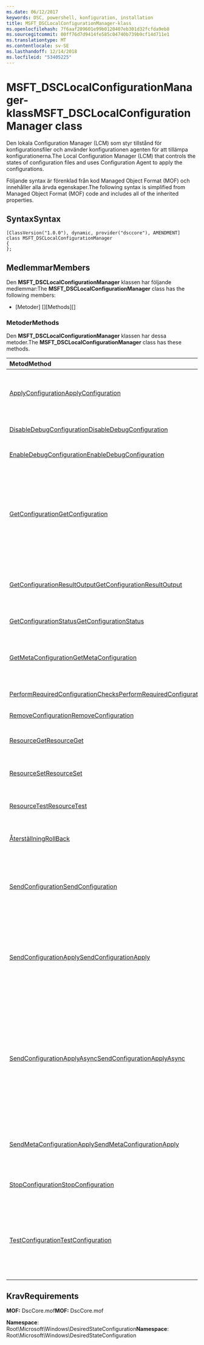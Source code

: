 ```yaml
---
ms.date: 06/12/2017
keywords: DSC, powershell, konfiguration, installation
title: MSFT_DSCLocalConfigurationManager-klass
ms.openlocfilehash: 7f6aaf209601e99b0120407eb301d32fcfda9eb8
ms.sourcegitcommit: 00ff76d7d9414fe585c04740b739b9cf14d711e1
ms.translationtype: MT
ms.contentlocale: sv-SE
ms.lasthandoff: 12/14/2018
ms.locfileid: "53405225"
---
```

# <a name="msftdsclocalconfigurationmanager-class"></a><span data-ttu-id="010e2-103">MSFT_DSCLocalConfigurationManager-klass</span><span class="sxs-lookup"><span data-stu-id="010e2-103">MSFT_DSCLocalConfigurationManager class</span></span>

<span data-ttu-id="010e2-104">Den lokala Configuration Manager (LCM) som styr tillstånd för konfigurationsfiler och använder konfigurationen agenten för att tillämpa konfigurationerna.</span><span class="sxs-lookup"><span data-stu-id="010e2-104">The Local Configuration Manager (LCM) that controls the states of configuration files and uses Configuration Agent to apply the configurations.</span></span>

<span data-ttu-id="010e2-105">Följande syntax är förenklad från kod Managed Object Format (MOF) och innehåller alla ärvda egenskaper.</span><span class="sxs-lookup"><span data-stu-id="010e2-105">The following syntax is simplified from Managed Object Format (MOF) code and includes all of the inherited properties.</span></span>

## <a name="syntax"></a><span data-ttu-id="010e2-106">Syntax</span><span class="sxs-lookup"><span data-stu-id="010e2-106">Syntax</span></span>

```
[ClassVersion("1.0.0"), dynamic, provider("dsccore"), AMENDMENT]
class MSFT_DSCLocalConfigurationManager
{
};
```

## <a name="members"></a><span data-ttu-id="010e2-107">Medlemmar</span><span class="sxs-lookup"><span data-stu-id="010e2-107">Members</span></span>

<span data-ttu-id="010e2-108">Den **MSFT_DSCLocalConfigurationManager** klassen har följande medlemmar:</span><span class="sxs-lookup"><span data-stu-id="010e2-108">The **MSFT_DSCLocalConfigurationManager** class has the following members:</span></span>

- <span data-ttu-id="010e2-109">[Metoder] []</span><span class="sxs-lookup"><span data-stu-id="010e2-109">[Methods][]</span></span>

### <a name="methods"></a><span data-ttu-id="010e2-110">Metoder</span><span class="sxs-lookup"><span data-stu-id="010e2-110">Methods</span></span>

<span data-ttu-id="010e2-111">Den **MSFT_DSCLocalConfigurationManager** klassen har dessa metoder.</span><span class="sxs-lookup"><span data-stu-id="010e2-111">The **MSFT_DSCLocalConfigurationManager** class has these methods.</span></span>

|<span data-ttu-id="010e2-112">Metod</span><span class="sxs-lookup"><span data-stu-id="010e2-112">Method</span></span> |<span data-ttu-id="010e2-113">Beskrivning</span><span class="sxs-lookup"><span data-stu-id="010e2-113">Description</span></span> |
|:--- |:---|
| [<span data-ttu-id="010e2-114">ApplyConfiguration</span><span class="sxs-lookup"><span data-stu-id="010e2-114">ApplyConfiguration</span></span>](msft-dsclocalconfigurationmanager-applyconfiguration.md)| <span data-ttu-id="010e2-115">Använder Configuration-agenten för att tillämpa konfigurationen som väntar.</span><span class="sxs-lookup"><span data-stu-id="010e2-115">Uses the Configuration Agent to apply the configuration that is pending.</span></span>|
| [<span data-ttu-id="010e2-116">DisableDebugConfiguration</span><span class="sxs-lookup"><span data-stu-id="010e2-116">DisableDebugConfiguration</span></span>](msft-dsclocalconfigurationmanager-disabledebugconfiguration.md)| <span data-ttu-id="010e2-117">Inaktiverar felsökning av DSC-resurs.</span><span class="sxs-lookup"><span data-stu-id="010e2-117">Disables DSC resource debugging.</span></span>|
| [<span data-ttu-id="010e2-118">EnableDebugConfiguration</span><span class="sxs-lookup"><span data-stu-id="010e2-118">EnableDebugConfiguration</span></span>](msft-dsclocalconfigurationmanager-enabledebugconfiguration.md)| <span data-ttu-id="010e2-119">Aktiverar felsökning av DSC-resurs.</span><span class="sxs-lookup"><span data-stu-id="010e2-119">Enables DSC resource debugging.</span></span>|
| [<span data-ttu-id="010e2-120">GetConfiguration</span><span class="sxs-lookup"><span data-stu-id="010e2-120">GetConfiguration</span></span>](msft-dsclocalconfigurationmanager-getconfiguration.md)| <span data-ttu-id="010e2-121">Skickar konfigurationsdokumentet till hanterad nod och använder den **hämta** metod för Configuration agenten att tillämpa konfigurationen.</span><span class="sxs-lookup"><span data-stu-id="010e2-121">Sends the configuration document to the managed node and uses the **Get** method of the Configuration Agent to apply the configuration.</span></span>|
| [<span data-ttu-id="010e2-122">GetConfigurationResultOutput</span><span class="sxs-lookup"><span data-stu-id="010e2-122">GetConfigurationResultOutput</span></span>](msft-dsclocalconfigurationmanager-getconfigurationresultoutput.md)| <span data-ttu-id="010e2-123">Hämtar Configuration-agenten utdata som är relaterade till ett specifikt jobb.</span><span class="sxs-lookup"><span data-stu-id="010e2-123">Gets the Configuration Agent output relating to a specific job.</span></span>|
| [<span data-ttu-id="010e2-124">GetConfigurationStatus</span><span class="sxs-lookup"><span data-stu-id="010e2-124">GetConfigurationStatus</span></span>](msft-dsclocalconfigurationmanager-getconfigurationstatus.md)| <span data-ttu-id="010e2-125">Hämta statushistorik konfiguration.</span><span class="sxs-lookup"><span data-stu-id="010e2-125">Get the configuration status history.</span></span>|
| [<span data-ttu-id="010e2-126">GetMetaConfiguration</span><span class="sxs-lookup"><span data-stu-id="010e2-126">GetMetaConfiguration</span></span>](msft-dsclocalconfigurationmanager-getmetaconfiguration.md)| <span data-ttu-id="010e2-127">Hämtar LCM-inställningar som används för att kontrollera konfigurationen Agent.</span><span class="sxs-lookup"><span data-stu-id="010e2-127">Gets the LCM settings that are used to control Configuration Agent.</span></span>|
| [<span data-ttu-id="010e2-128">PerformRequiredConfigurationChecks</span><span class="sxs-lookup"><span data-stu-id="010e2-128">PerformRequiredConfigurationChecks</span></span>](msft-dsclocalconfigurationmanager-performrequiredconfigurationchecks.md)| <span data-ttu-id="010e2-129">Startar en konsekvenskontroll.</span><span class="sxs-lookup"><span data-stu-id="010e2-129">Starts the consistency check.</span></span>|
| [<span data-ttu-id="010e2-130">RemoveConfiguration</span><span class="sxs-lookup"><span data-stu-id="010e2-130">RemoveConfiguration</span></span>](msft-dsclocalconfigurationmanager-removeconfiguration.md)| <span data-ttu-id="010e2-131">Tar bort filerna.</span><span class="sxs-lookup"><span data-stu-id="010e2-131">Removes the configuration files.</span></span>|
| [<span data-ttu-id="010e2-132">ResourceGet</span><span class="sxs-lookup"><span data-stu-id="010e2-132">ResourceGet</span></span>](msft-dsclocalconfigurationmanager-resourceget.md)| <span data-ttu-id="010e2-133">Direkt anropar den **hämta** -metoden för en DSC-resurs.</span><span class="sxs-lookup"><span data-stu-id="010e2-133">Directly calls the **Get** method of a DSC resource.</span></span>|
| [<span data-ttu-id="010e2-134">ResourceSet</span><span class="sxs-lookup"><span data-stu-id="010e2-134">ResourceSet</span></span>](msft-dsclocalconfigurationmanager-resourceset.md)| <span data-ttu-id="010e2-135">Direkt anropar den **ange** -metoden för en DSC-resurs.</span><span class="sxs-lookup"><span data-stu-id="010e2-135">Directly calls the **Set** method of a DSC resource.</span></span>|
| [<span data-ttu-id="010e2-136">ResourceTest</span><span class="sxs-lookup"><span data-stu-id="010e2-136">ResourceTest</span></span>](msft-dsclocalconfigurationmanager-resourcetest.md)| <span data-ttu-id="010e2-137">Direkt anropar den **Test** -metoden för en DSC-resurs.</span><span class="sxs-lookup"><span data-stu-id="010e2-137">Directly calls the **Test** method of a DSC resource.</span></span>|
| [<span data-ttu-id="010e2-138">Återställning</span><span class="sxs-lookup"><span data-stu-id="010e2-138">RollBack</span></span>](msft-dsclocalconfigurationmanager-rollback.md)| <span data-ttu-id="010e2-139">Samlar in tillbaka till en tidigare konfiguration.</span><span class="sxs-lookup"><span data-stu-id="010e2-139">Rolls back to a previous configuration.</span></span>|
| [<span data-ttu-id="010e2-140">SendConfiguration</span><span class="sxs-lookup"><span data-stu-id="010e2-140">SendConfiguration</span></span>](msft-dsclocalconfigurationmanager-sendconfiguration.md)| <span data-ttu-id="010e2-141">Skickar konfigurationsdokumentet till hanterad nod och sparar den som en väntande ändring.</span><span class="sxs-lookup"><span data-stu-id="010e2-141">Sends the configuration document to the managed node and saves it as a pending change.</span></span>|
| [<span data-ttu-id="010e2-142">SendConfigurationApply</span><span class="sxs-lookup"><span data-stu-id="010e2-142">SendConfigurationApply</span></span>](msft-dsclocalconfigurationmanager-sendconfigurationapply.md)| <span data-ttu-id="010e2-143">Skickar konfigurationsdokumentet till hanterad nod och använder konfigurationen agenten för att tillämpa konfigurationen.</span><span class="sxs-lookup"><span data-stu-id="010e2-143">Sends the configuration document to the managed node and uses the Configuration Agent to apply the configuration.</span></span>|
| [<span data-ttu-id="010e2-144">SendConfigurationApplyAsync</span><span class="sxs-lookup"><span data-stu-id="010e2-144">SendConfigurationApplyAsync</span></span>](msft-dsclocalconfigurationmanager-sendconfigurationapplyasync.md)| <span data-ttu-id="010e2-145">Skicka konfigurationsdokumentet till hanterad nod och börja använda Configuration agenten för att tillämpa konfigurationen.</span><span class="sxs-lookup"><span data-stu-id="010e2-145">Send the configuration document to the managed node and start using the Configuration Agent to apply the configuration.</span></span> <span data-ttu-id="010e2-146">Använd GetConfigurationResultOutput för att hämta resultatet utdata.</span><span class="sxs-lookup"><span data-stu-id="010e2-146">Use GetConfigurationResultOutput to retrieve result output.</span></span>|
| [<span data-ttu-id="010e2-147">SendMetaConfigurationApply</span><span class="sxs-lookup"><span data-stu-id="010e2-147">SendMetaConfigurationApply</span></span>](msft-dsclocalconfigurationmanager-sendmetaconfigurationapply.md)| <span data-ttu-id="010e2-148">Anger LCM-inställningar som används för att styra agenten konfiguration.</span><span class="sxs-lookup"><span data-stu-id="010e2-148">Sets the LCM settings that are used to control the Configuration Agent.</span></span>|
| [<span data-ttu-id="010e2-149">StopConfiguration</span><span class="sxs-lookup"><span data-stu-id="010e2-149">StopConfiguration</span></span>](msft-dsclocalconfigurationmanager-stopconfiguration.md)| <span data-ttu-id="010e2-150">Stoppar konfigurationen som håller på att skapas.</span><span class="sxs-lookup"><span data-stu-id="010e2-150">Stops the configuration that is in progress.</span></span>|
| [<span data-ttu-id="010e2-151">TestConfiguration</span><span class="sxs-lookup"><span data-stu-id="010e2-151">TestConfiguration</span></span>](msft-dsclocalconfigurationmanager-testconfiguration.md)| <span data-ttu-id="010e2-152">Skickar konfigurationsdokumentet till hanterad nod och verifierar den aktuella konfigurationen mot dokumentet.</span><span class="sxs-lookup"><span data-stu-id="010e2-152">Sends the configuration document to the managed node and verifies the current configuration against the document.</span></span>|

## <a name="requirements"></a><span data-ttu-id="010e2-153">Krav</span><span class="sxs-lookup"><span data-stu-id="010e2-153">Requirements</span></span>

<span data-ttu-id="010e2-154">**MOF:** DscCore.mof</span><span class="sxs-lookup"><span data-stu-id="010e2-154">**MOF:** DscCore.mof</span></span>

<span data-ttu-id="010e2-155">**Namespace**: Root\Microsoft\Windows\DesiredStateConfiguration</span><span class="sxs-lookup"><span data-stu-id="010e2-155">**Namespace**: Root\Microsoft\Windows\DesiredStateConfiguration</span></span>